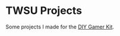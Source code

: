 # TWSU Projects

Some projects I made for the <a href="http://www.techwillsaveus.com/shop/diy-kits/diy-gamer-kit-with-arduino-pre-built/">DIY Gamer Kit</a>.